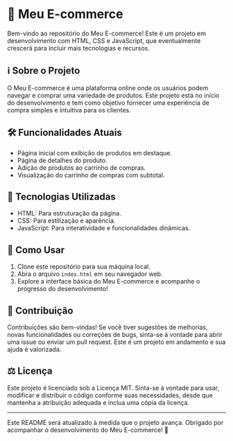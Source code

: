 # 🛒 Meu E-commerce

Bem-vindo ao repositório do Meu E-commerce! Este é um projeto em desenvolvimento com HTML, CSS e JavaScript, que eventualmente crescerá para incluir mais tecnologias e recursos.

## ℹ️ Sobre o Projeto

O Meu E-commerce é uma plataforma online onde os usuários podem navegar e comprar uma variedade de produtos. Este projeto está no início do desenvolvimento e tem como objetivo fornecer uma experiência de compra simples e intuitiva para os clientes.

## 🛠️ Funcionalidades Atuais

- Página inicial com exibição de produtos em destaque.
- Página de detalhes do produto.
- Adição de produtos ao carrinho de compras.
- Visualização do carrinho de compras com subtotal.

## 🚀 Tecnologias Utilizadas

- HTML: Para estruturação da página.
- CSS: Para estilização e aparência.
- JavaScript: Para interatividade e funcionalidades dinâmicas.

## 📝 Como Usar

1. Clone este repositório para sua máquina local.
2. Abra o arquivo `index.html` em seu navegador web.
3. Explore a interface básica do Meu E-commerce e acompanhe o progresso do desenvolvimento!

## 🤝 Contribuição

Contribuições são bem-vindas! Se você tiver sugestões de melhorias, novas funcionalidades ou correções de bugs, sinta-se à vontade para abrir uma issue ou enviar um pull request. Este é um projeto em andamento e sua ajuda é valorizada.

## ⚖️ Licença

Este projeto é licenciado sob a Licença MIT. Sinta-se à vontade para usar, modificar e distribuir o código conforme suas necessidades, desde que mantenha a atribuição adequada e inclua uma cópia da licença.

---

Este README será atualizado à medida que o projeto avança. Obrigado por acompanhar o desenvolvimento do Meu E-commerce! 🎉

